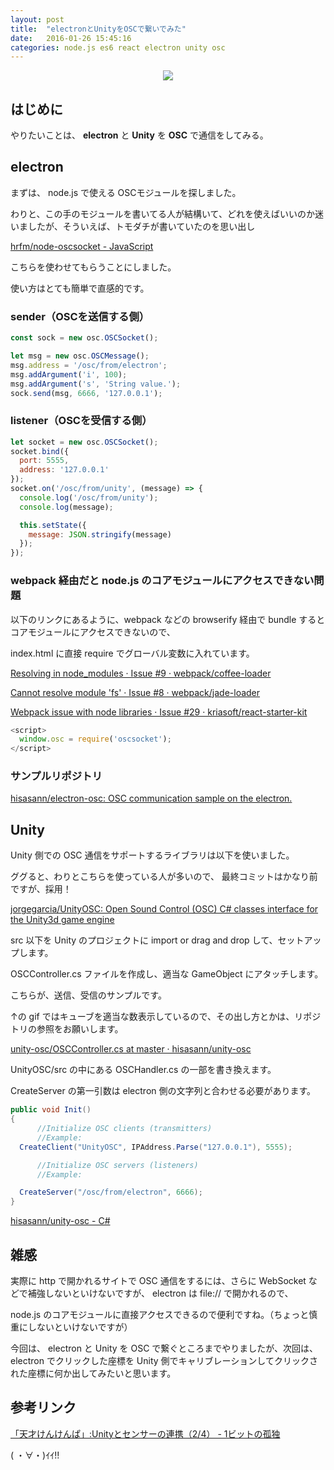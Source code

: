 ```yaml
---
layout: post
title:  "electronとUnityをOSCで繋いでみた"
date:   2016-01-26 15:45:16
categories: node.js es6 react electron unity osc
---
```


<p align="center">
  <img src="https://i.gyazo.com/a59b33cd06e6af7fd0e97d16e394c423.gif">
</p>

## はじめに

やりたいことは、 **electron** と **Unity** を **OSC** で通信をしてみる。

## electron

まずは、 node.js で使える OSCモジュールを探しました。

わりと、この手のモジュールを書いてる人が結構いて、どれを使えばいいのか迷いましたが、そういえば、トモダチが書いていたのを思い出し

[hrfm/node-oscsocket - JavaScript](https://github.com/hrfm/node-oscsocket)

こちらを使わせてもらうことにしました。

使い方はとても簡単で直感的です。

### sender（OSCを送信する側）

```javascript
const sock = new osc.OSCSocket();

let msg = new osc.OSCMessage();
msg.address = '/osc/from/electron';
msg.addArgument('i', 100);
msg.addArgument('s', 'String value.');
sock.send(msg, 6666, '127.0.0.1');
```

### listener（OSCを受信する側）

```javascript
let socket = new osc.OSCSocket();
socket.bind({
  port: 5555,
  address: '127.0.0.1'
});
socket.on('/osc/from/unity', (message) => {
  console.log('/osc/from/unity');
  console.log(message);

  this.setState({
    message: JSON.stringify(message)
  });
});
```

### webpack 経由だと node.js のコアモジュールにアクセスできない問題

以下のリンクにあるように、webpack などの browserify 経由で bundle するとコアモジュールにアクセスできないので、

index.html に直接 require でグローバル変数に入れています。

[Resolving in node_modules · Issue #9 · webpack/coffee-loader](https://github.com/webpack/coffee-loader/issues/9)

[Cannot resolve module 'fs' · Issue #8 · webpack/jade-loader](https://github.com/webpack/jade-loader/issues/8)

[Webpack issue with node libraries · Issue #29 · kriasoft/react-starter-kit](https://github.com/kriasoft/react-starter-kit/issues/29)

```javascript
<script>
  window.osc = require('oscsocket');
</script>
```
 
### サンプルリポジトリ

[hisasann/electron-osc: OSC communication sample on the electron.](https://github.com/hisasann/electron-osc)

## Unity

Unity 側での OSC 通信をサポートするライブラリは以下を使いました。

ググると、わりとこちらを使っている人が多いので、 最終コミットはかなり前ですが、採用！

[jorgegarcia/UnityOSC: Open Sound Control (OSC) C# classes interface for the Unity3d game engine](https://github.com/jorgegarcia/UnityOSC)

src 以下を Unity のプロジェクトに import or drag and drop して、セットアップします。

OSCController.cs ファイルを作成し、適当な GameObject にアタッチします。

こちらが、送信、受信のサンプルです。

<script src="https://gist.github.com/hisasann/1a071ef57edc32a2cc04.js"></script>

↑の gif ではキューブを適当な数表示しているので、その出し方とかは、リポジトリの参照をお願いします。

[unity-osc/OSCController.cs at master · hisasann/unity-osc](https://github.com/hisasann/unity-osc/blob/master/Assets/OSCController.cs)

UnityOSC/src の中にある OSCHandler.cs の一部を書き換えます。

CreateServer の第一引数は electron 側の文字列と合わせる必要があります。

```java
public void Init()
{
      //Initialize OSC clients (transmitters)
      //Example:		
  CreateClient("UnityOSC", IPAddress.Parse("127.0.0.1"), 5555);

      //Initialize OSC servers (listeners)
      //Example:

  CreateServer("/osc/from/electron", 6666);
}
```

[hisasann/unity-osc - C#](https://github.com/hisasann/unity-osc)

## 雑感

実際に http で開かれるサイトで OSC 通信をするには、さらに WebSocket などで補強しないといけないですが、 electron は file:// で開かれるので、

node.js のコアモジュールに直接アクセスできるので便利ですね。（ちょっと慎重にしないといけないですが）

今回は、 electron と Unity を OSC で繋ぐところまでやりましたが、次回は、 electron でクリックした座標を Unity 側でキャリブレーションしてクリックされた座標に何か出してみたいと思います。

## 参考リンク

[「天才けんけんぱ」:Unityとセンサーの連携（2/4） - 1ビットの孤独](http://koki0702.hatenablog.com/entry/unity_article_02)

( ・∀・)ｲｲ!!

